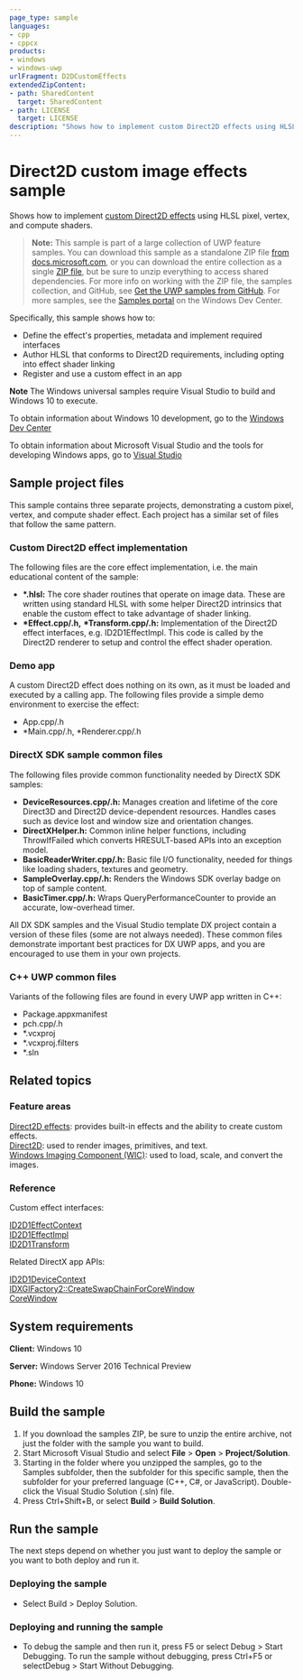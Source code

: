```yaml
---
page_type: sample
languages:
- cpp
- cppcx
products:
- windows
- windows-uwp
urlFragment: D2DCustomEffects
extendedZipContent:
- path: SharedContent
  target: SharedContent
- path: LICENSE
  target: LICENSE
description: "Shows how to implement custom Direct2D effects using HLSL pixel, vertex, and compute shaders."
---
```


<!---
  category: GraphicsAndAnimation
  samplefwlink: http://go.microsoft.com/fwlink/p/?LinkId=620531
--->

# Direct2D custom image effects sample

Shows how to implement [custom Direct2D effects](http://msdn.microsoft.com/library/windows/desktop/jj710194) using HLSL pixel, vertex, and compute shaders.

> **Note:** This sample is part of a large collection of UWP feature samples. 
> You can download this sample as a standalone ZIP file
> [from docs.microsoft.com](https://docs.microsoft.com/samples/microsoft/windows-universal-samples/d2dcustomeffects/),
> or you can download the entire collection as a single
> [ZIP file](https://github.com/Microsoft/Windows-universal-samples/archive/master.zip), but be 
> sure to unzip everything to access shared dependencies. For more info on working with the ZIP file, 
> the samples collection, and GitHub, see [Get the UWP samples from GitHub](https://aka.ms/ovu2uq). 
> For more samples, see the [Samples portal](https://aka.ms/winsamples) on the Windows Dev Center. 

Specifically, this sample shows how to:

- Define the effect's properties, metadata and implement required interfaces
- Author HLSL that conforms to Direct2D requirements, including opting into effect shader linking
- Register and use a custom effect in an app

**Note** The Windows universal samples require Visual Studio to build and Windows 10 to execute.
 
To obtain information about Windows 10 development, go to the [Windows Dev Center](http://go.microsoft.com/fwlink/?LinkID=532421)

To obtain information about Microsoft Visual Studio and the tools for developing Windows apps, go to [Visual Studio](http://go.microsoft.com/fwlink/?LinkID=532422)

## Sample project files

This sample contains three separate projects, demonstrating a custom pixel, vertex, and compute shader effect.
Each project has a similar set of files that follow the same pattern.

### Custom Direct2D effect implementation
The following files are the core effect implementation, i.e. the main educational content of the sample:

- **\*.hlsl:** The core shader routines that operate on image data. These are written using standard HLSL with some helper Direct2D intrinsics that enable the custom effect to take advantage of shader linking.
- **\*Effect.cpp/.h,** **\*Transform.cpp/.h:** Implementation of the Direct2D effect interfaces, e.g. ID2D1EffectImpl. This code is called by the Direct2D renderer to setup and control the effect shader operation.

### Demo app
A custom Direct2D effect does nothing on its own, as it must be loaded and executed by a calling app. The following files provide a simple demo environment to exercise the effect:

- App.cpp/.h
- *Main.cpp/.h, *Renderer.cpp/.h

### DirectX SDK sample common files
The following files provide common functionality needed by DirectX SDK samples:

- **DeviceResources.cpp/.h:** Manages creation and lifetime of the core Direct3D and Direct2D device-dependent resources. Handles cases such as device lost and window size and orientation changes.
- **DirectXHelper.h:** Common inline helper functions, including ThrowIfFailed which converts HRESULT-based APIs into an exception model.
- **BasicReaderWriter.cpp/.h:** Basic file I/O functionality, needed for things like loading shaders, textures and geometry.
- **SampleOverlay.cpp/.h:** Renders the Windows SDK overlay badge on top of sample content.
- **BasicTimer.cpp/.h:** Wraps QueryPerformanceCounter to provide an accurate, low-overhead timer.

All DX SDK samples and the Visual Studio template DX project contain a version of these files (some are not always needed). These common files demonstrate important best practices for DX UWP apps, and you are encouraged to use them in your own projects.

### C++ UWP common files
Variants of the following files are found in every UWP app written in C++:

- Package.appxmanifest
- pch.cpp/.h
- *.vcxproj
- *.vcxproj.filters
- *.sln

## Related topics

### Feature areas

[Direct2D effects](http://msdn.microsoft.com/library/windows/desktop/hh706327): provides built-in effects and the ability to create custom effects.  
[Direct2D](http://msdn.microsoft.com/library/windows/desktop/dd370990): used to render images, primitives, and text.  
[Windows Imaging Component (WIC)](http://msdn.microsoft.com/library/windows/desktop/ee719655): used to load, scale, and convert the images.  

### Reference

Custom effect interfaces:

[ID2D1EffectContext](http://msdn.microsoft.com/library/windows/desktop/hh404459)  
[ID2D1EffectImpl](http://msdn.microsoft.com/library/windows/desktop/hh404568)  
[ID2D1Transform](http://msdn.microsoft.com/library/windows/desktop/hh446919)  

Related DirectX app APIs:

[ID2D1DeviceContext](http://msdn.microsoft.com/library/windows/desktop/hh404479)  
[IDXGIFactory2::CreateSwapChainForCoreWindow](http://msdn.microsoft.com/library/windows/desktop/hh404559)  
[CoreWindow](http://msdn.microsoft.com/library/windows/apps/br208225)  

## System requirements

**Client:** Windows 10

**Server:** Windows Server 2016 Technical Preview

**Phone:** Windows 10

## Build the sample

1. If you download the samples ZIP, be sure to unzip the entire archive, not just the folder with the sample you want to build. 
2. Start Microsoft Visual Studio and select **File** \> **Open** \> **Project/Solution**.
3. Starting in the folder where you unzipped the samples, go to the Samples subfolder, then the subfolder for this specific sample, then the subfolder for your preferred language (C++, C#, or JavaScript). Double-click the Visual Studio Solution (.sln) file.
4. Press Ctrl+Shift+B, or select **Build** \> **Build Solution**.

## Run the sample

The next steps depend on whether you just want to deploy the sample or you want to both deploy and run it.

### Deploying the sample

- Select Build > Deploy Solution. 

### Deploying and running the sample

- To debug the sample and then run it, press F5 or select Debug >  Start Debugging. To run the sample without debugging, press Ctrl+F5 or selectDebug > Start Without Debugging. 